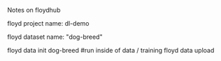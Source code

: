 Notes on floydhub

floyd project name: dl-demo

floyd dataset name: "dog-breed"

floyd data init dog-breed #run inside of data / training
floyd data upload

